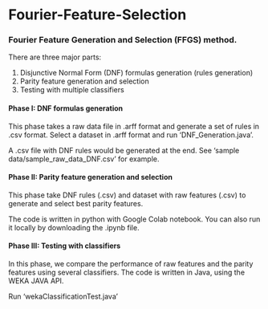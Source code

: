 # Fourier-Feature-Selection

### Fourier Feature Generation and Selection (FFGS) method. 

There are three major parts: 
1. Disjunctive Normal Form (DNF) formulas generation (rules generation)
2. Parity feature generation and selection 
3. Testing with multiple classifiers 


#### Phase I: DNF formulas generation
This phase takes a raw data file in .arff format and generate a set of rules in .csv format. Select a dataset in .arff format and run ‘DNF_Generation.java’.

A .csv file with DNF rules would be generated at the end. See ‘sample data/sample_raw_data_DNF.csv’ for example. 

#### Phase II: Parity feature generation and selection
This phase take DNF rules (.csv) and dataset with raw features (.csv) to generate and select best parity features. 

The code is written in python with Google Colab notebook. You can also run it locally by downloading the .ipynb file.

#### Phase III: Testing with classifiers 
In this phase, we compare the performance of raw features and the parity features using several classifiers. The code is written in Java, using the WEKA JAVA API. 

Run ‘wekaClassificationTest.java’




